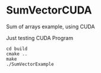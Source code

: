 # SumVectorCUDA
Sum of arrays example, using CUDA

Just testing CUDA Program

```
cd build 
cmake .. 
make 
./SumVectorExample

```
